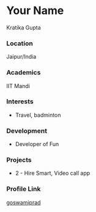 # Your Name
Kratika Gupta
### Location

Jaipur/India

### Academics

IIT Mandi

### Interests

- Travel, badminton

### Development

- Developer of Fun

### Projects

- 2 - Hire Smart, Video call app

### Profile Link

[goswamiprad](https://github.com/kratikagupta2002)
